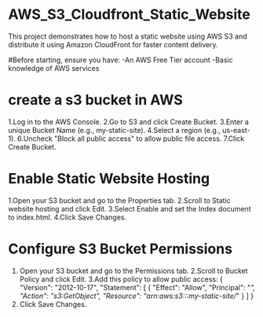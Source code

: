 # AWS_S3_Cloudfront_Static_Website
This project demonstrates how to host a static website using AWS S3 and distribute it using Amazon CloudFront for faster content delivery.

#Before starting, ensure you have:
-An AWS Free Tier account
-Basic knowledge of AWS services

# create a s3 bucket in AWS 

1.Log in to the AWS Console.
2.Go to S3 and click Create Bucket.
3.Enter a unique Bucket Name (e.g., my-static-site).
4.Select a region (e.g., us-east-1).
6.Uncheck "Block all public access" to allow public file access.
7.Click Create Bucket.

# Enable Static Website Hosting
1.Open your S3 bucket and go to the Properties tab.
2.Scroll to Static website hosting and click Edit.
3.Select Enable and set the Index document to index.html.
4.Click Save Changes.

# Configure S3 Bucket Permissions
1. Open your S3 bucket and go to the Permissions tab.
2.Scroll to Bucket Policy and click Edit.
3.Add this policy to allow public access:
{
  "Version": "2012-10-17",
  "Statement": [
    {
      "Effect": "Allow",
      "Principal": "*",
      "Action": "s3:GetObject",
      "Resource": "arn:aws:s3:::my-static-site/*"
    }
  ]
}
4. Click Save Changes.


